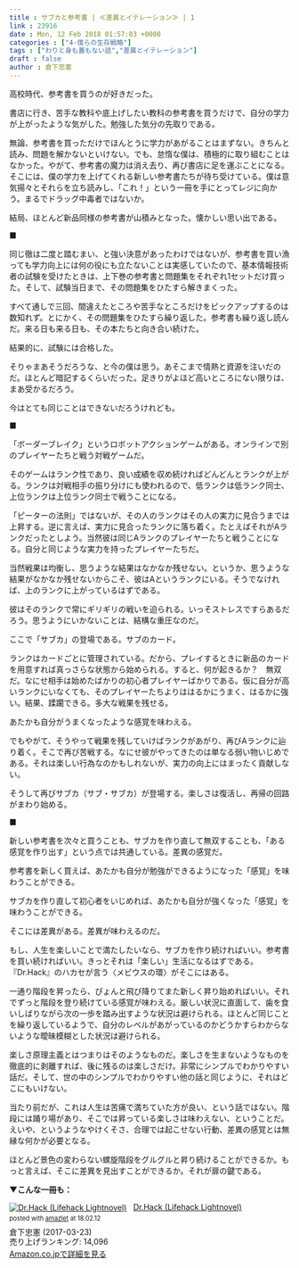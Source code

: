 ```yaml
---
title : サブカと参考書 | ≪差異とイテレーション≫ | 1
link : 23916
date : Mon, 12 Feb 2018 01:57:03 +0000
categories : ["4-僕らの生存戦略"]
tags : ["わりと身も蓋もない話","差異とイテレーション"]
draft : false
author : 倉下忠憲
---
```



高校時代、参考書を買うのが好きだった。

書店に行き、苦手な教科や底上げしたい教科の参考書を買うだけで、自分の学力が上がったような気がした。勉強した気分の先取りである。

無論、参考書を買っただけでほんとうに学力があがることはまずない。きちんと読み、問題を解かないといけない。でも、怠惰な僕は、積極的に取り組むことはなかった。やがて、参考書の魔力は消え去り、再び書店に足を運ぶことになる。そこには、僕の学力を上げてくれる新しい参考書たちが待ち受けている。僕は意気揚々とそれらを立ち読みし、「これ！」という一冊を手にとってレジに向かう。まるでドラッグ中毒者ではないか。

結局、ほとんど新品同様の参考書が山積みとなった。懐かしい思い出である。

■

同じ徹は二度と踏むまい、と強い決意があったわけではないが、参考書を買い漁っても学力向上には何の役にも立たないことは実感していたので、基本情報技術者の試験を受けたときは、上下巻の参考書と問題集をそれぞれ1セットだけ買った。そして、試験当日まで、その問題集をひたすら解きまくった。

すべて通しで三回、間違えたところや苦手なところだけをピックアップするのは数知れず。とにかく、その問題集をひたすら繰り返した。参考書も繰り返し読んだ。来る日も来る日も、その本たちと向き合い続けた。

結果的に、試験には合格した。

そりゃまあそうだろうな、と今の僕は思う。あそこまで情熱と資源を注いだのだ。ほとんど暗記するくらいだった。足きりがよほど高いところにない限りは、まあ受かるだろう。

今はとても同じことはできないだろうけれども。

■

「ボーダーブレイク」というロボットアクションゲームがある。オンラインで別のプレイヤーたちと戦う対戦ゲームだ。

そのゲームはランク性であり、良い成績を収め続ければどんどんとランクが上がる。ランクは対戦相手の振り分けにも使われるので、低ランクは低ランク同士、上位ランクは上位ランク同士で戦うことになる。

「ピーターの法則」ではないが、その人のランクはその人の実力に見合うまでは上昇する。逆に言えば、実力に見合ったランクに落ち着く。たとえばそれがAランクだったとしよう。当然彼は同じAランクのプレイヤーたちと戦うことになる。自分と同じような実力を持ったプレイヤーたちだ。

当然戦果は均衡し、思うような結果はなかなか残せない。というか、思うような結果がなかなか残せないからこそ、彼はAというランクにいる。そうでなければ、上のランクに上がっているはずである。

彼はそのランクで常にギリギリの戦いを迫られる。いっそストレスですらあるだろう。思うようにいかないことは、結構な重圧なのだ。

ここで「サブカ」の登場である。サブのカード。

ランクはカードごとに管理されている。だから、プレイするときに新品のカードを用意すれば真っさらな状態から始められる。すると、何が起きるか？　無双だ。なにせ相手は始めたばかりの初心者プレイヤーばかりである。仮に自分が高いランクにいなくても、そのプレイヤーたちよりははるかにうまく、はるかに強い。結果、蹂躙できる。多大な戦果を残せる。

あたかも自分がうまくなったような感覚を味わえる。

でもやがて、そうやって戦果を残していけばランクがあがり、再びAランクに辿り着く。そこで再び苦戦する。なにせ彼がやってきたのは単なる弱い物いじめである。それは楽しい行為なのかもしれないが、実力の向上にはまったく貢献しない。

そうして再びサブカ（サブ・サブカ）が登場する。楽しさは復活し、再帰の回路がまわり始める。

■

新しい参考書を次々と買うことも、サブカを作り直して無双することも、「ある感覚を作り出す」という点では共通している。差異の感覚だ。

参考書を新しく買えば、あたかも自分が勉強ができるようになった「感覚」を味わうことができる。

サブカを作り直して初心者をいじめれば、あたかも自分が強くなった「感覚」を味わうことができる。

そこには差異がある。差異が味わえるのだ。

もし、人生を楽しいことで満たしたいなら、サブカを作り続ければいい。参考書を買い続ければいい。きっとそれは「楽しい」生活になるはずである。『Dr.Hack』のハカセが言う〈メビウスの環〉がそこにはある。

一通り階段を昇ったら、ぴょんと飛び降りてまた新しく昇り始めればいい。それでずっと階段を登り続けている感覚が味わえる。厳しい状況に直面して、歯を食いしばりながら次の一歩を踏み出すような状況は避けられる。ほとんど同じことを繰り返しているようで、自分のレベルがあがっているのかどうかすらわからないような曖昧模糊とした状況は避けられる。

楽しさ原理主義とはつまりはそのようなものだ。楽しさを生まないようなものを徹底的に剥離すれば、後に残るのは楽しさだけ。非常にシンプルでわかりやすい話だ。そして、世の中のシンプルでわかりやすい他の話と同じように、それはどこにもいけない。

当たり前だが、これは人生は苦痛で満ちていた方が良い、という話ではない。階段には踊り場があり、そこでは昇っている楽しさは味わえない、ということだ。えいや、というようなやけくそさ、合理では起こせない行動、差異の感覚とは無縁な何かが必要となる。

ほとんど景色の変わらない螺旋階段をグルグルと昇り続けることができるか。もっと言えば、そこに差異を見出すことができるか。それが扉の鍵である。

<strong>▼こんな一冊も：</strong>

<div class="amazlet-box" style="margin-bottom:0px;"><div class="amazlet-image" style="float:left;margin:0px 12px 1px 0px;"><a href="http://www.amazon.co.jp/exec/obidos/ASIN/B06XTC39LY/rashita1000-22/ref=nosim/" name="amazletlink" target="_blank"><img src="https://images-fe.ssl-images-amazon.com/images/I/41VTeWXKoeL._SL160_.jpg" alt="Dr.Hack (Lifehack Lightnovel)" style="border: none;" /></a></div><div class="amazlet-info" style="line-height:120%; margin-bottom: 10px"><div class="amazlet-name" style="margin-bottom:10px;line-height:120%"><a href="http://www.amazon.co.jp/exec/obidos/ASIN/B06XTC39LY/rashita1000-22/ref=nosim/" name="amazletlink" target="_blank">Dr.Hack (Lifehack Lightnovel)</a><div class="amazlet-powered-date" style="font-size:80%;margin-top:5px;line-height:120%">posted with <a href="http://www.amazlet.com/" title="amazlet" target="_blank">amazlet</a> at 18.02.12</div></div><div class="amazlet-detail">倉下忠憲 (2017-03-23)<br />売り上げランキング: 14,096<br /></div><div class="amazlet-sub-info" style="float: left;"><div class="amazlet-link" style="margin-top: 5px"><a href="http://www.amazon.co.jp/exec/obidos/ASIN/B06XTC39LY/rashita1000-22/ref=nosim/" name="amazletlink" target="_blank">Amazon.co.jpで詳細を見る</a></div></div></div><div class="amazlet-footer" style="clear: left"></div></div>
